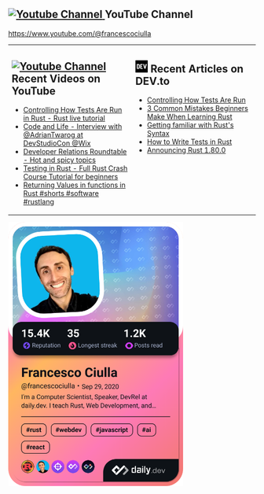 ## <a href="https://www.youtube.com/channel/UCBRxDSTfr2aJVODDh4WG_7g"><img src="https://www.svgrepo.com/show/13671/youtube.svg" title="YouTube ChannelDocker" alt="Youtube Channel" width="30"/> </a>   YouTube Channel

https://www.youtube.com/@francescociulla



<!-- 
<a href="https://app.daily.dev/francescociulla"><img src="https://api.daily.dev/devcards/v2/QgTYreBqt.png?type=default&r=wt4" width="356" alt="Francesco Ciulla's Dev Card"/></a>
<a href="https://app.daily.dev/francescociulla"><img src="./devcard.png" width="356" alt="Francesco's Dev Card"/></a>
<a href="https://app.daily.dev/francescociulla"><img src="https://api.daily.dev/devcards/v2/QgTYreBqt.png?type=default&r=u48" width="356" alt="Francesco Ciulla's Dev Card"/></a>
<a href="https://app.daily.dev/francescociulla"><img src="./devcard.png" width="356" alt="Francesco's Dev Card"/></a>
<a href="https://app.daily.dev/francescociulla"><img src="https://api.daily.dev/devcards/v2/QgTYreBqt.png?type=default&r=uzy" width="356" alt="Francesco Ciulla's Dev Card"/></a>

</td><td valign="top" width="50%">

<div align=center>
      <strong>Check YouTube -> </strong>
  <a href="https://www.youtube.com/c/FrancescoCiulla">
    <img src="https://cdn.worldvectorlogo.com/logos/youtube-icon.svg" title="YouTube" alt="YouTube Account" width="40"/><!-- Add the YouTube icon here 
  </a>
</div>


<div align=center>
  <a href="https://www.youtube.com/c/FrancescoCiulla">
    <strong style="font-size: 24px;">Check YouTube -> </strong>
    <img src="https://cdn.worldvectorlogo.com/logos/youtube-icon.svg" title="YouTube" alt="YouTube Account" width="40"/>
  </a>
</div>

<a href="https://www.youtube.com/channel/UCBRxDSTfr2aJVODDh4WG_7g"><img src="https://cdn.worldvectorlogo.com/logos/youtube-icon.svg" title="YouTube ChannelDocker" alt="Youtube Channel" width="30"/> </a>   Recent Videos on YouTube     



--> 

<!-- 
<div align=center>
<a href="https://www.tiktok.com/@francesco.ciulla"><img src="https://github.com/FrancescoXX/FrancescoXX/blob/main/tiktok-5962992_1280.webp" title="TikTok" alt="TikTok Account" width="38"/></a> 
<a href="https://twitter.com/FrancescoCiull4"><img src="https://cdn.worldvectorlogo.com/logos/twitter-6.svg" title="Twitter" alt="Twitter Account" width="40"/></a> 
&ensp;<a href="https://www.twitch.tv/francesco_ciulla"><img src="https://cdn.worldvectorlogo.com/logos/twitch-logo-2019.svg" title="Twitch" alt="Twitch Account" width="60"/></a> 
&ensp;<a href="https://www.youtube.com/c/FrancescoCiulla"><img src="https://cdn.worldvectorlogo.com/logos/youtube-icon.svg" title="YouTube" alt="YouTube Account" width="40"/></a>
&ensp;<a href="https://discord.com/invite/cRjhjFRRre"><img src="https://cdn.worldvectorlogo.com/logos/discord-6.svg" title="Discord" alt="Discord Community" width="40"/></a> 
&ensp;<a href="https://www.linkedin.com/in/francesco-ciulla-roma/"><img src="https://cdn.worldvectorlogo.com/logos/linkedin-icon-2.svg" title="Linkedin" alt="Linkedin Account" width="30"/></a> 
&ensp;<a href="https://www.instagram.com/francescociullaroma"><img src="https://cdn.worldvectorlogo.com/logos/instagram-5.svg" title="Instagram" alt="Instagram Account" width="30"/></a> 
&ensp;<a href="https://dev.to/francescoxx"><img src="https://github.com/FrancescoXX/FrancescoXX/blob/main/dev-black.png" title="DEV" alt="DEVto Blog" width="30"/></a>
<!-- &ensp;<a href="https://blog.francescociulla.com/"><img src="https://github.com/FrancescoXX/FrancescoXX/blob/main/CDyAuTy75.png" title="Hashnode" alt="Hashnode blog" width="30"/></a> 
&ensp;<a href="https://app.daily.dev/Francesco"><img src="https://github.com/FrancescoXX/FrancescoXX/blob/main/App%20Icon%20-%20Black.png" title="daily.dev" alt="daily.devGitHub" width="30"/></a>
</div>


<table><tr><td valign="top" width="75%">

## 👋 Hi, I Am Francesco

- I am a Computer Scientist interested in Web3 and DevRel.
- I have worked from 2017 to 2020 on the [Copernicus project](https://en.wikipedia.org/wiki/Copernicus_Programme) for the ESA, European Space Agency, as a Fullstack Developer.
- [Docker Captain](https://www.docker.com/captains/francesco-ciulla) since June 2021
- I have interviewed 185+ Developers on my [YouTube Channel](https://youtu.be/Wh6r6xHPEIg). 
- I am a Developer Advocate at [daily.dev](https://daily.dev) 
- I have founded [4C](https://discord.com/invite/cRjhjFRRre) a community focused on Content Creation.
 
</td><td valign="top" width="25%">

## 🖥️ Fav Tech Stack

- Docker
- Kubernetes
- Postgres 
- Node.js
- Grafana
- Next.js
- Rust (new)
 
</tr></tr></table> 
<!-- <img src="https://cdn.worldvectorlogo.com/logos/docker.svg" title="Docker" alt="Docker Logo" width="80"/>&emsp;
<img src="https://cdn.worldvectorlogo.com/logos/kubernets.svg" title="Kubernetes" alt="Kubernetes Logo" width="65"/>&emsp;
<img src="https://cdn.worldvectorlogo.com/logos/nodejs-1.svg" title="Node.js" alt="Node.js Logo" width="100"/>&emsp;
<img src="https://cdn.worldvectorlogo.com/logos/grafana.svg" title="Grafana Logo" alt="Grafana Logo" width="60"/>&emsp;
<img src="https://github.com/FrancescoXX/FrancescoXX/blob/main/lr4rm1p2pcezmxqs5dqk.png" title="Next.js Logo" alt="Next.js Grafana Logo" width="150"/>&emsp; -->



<!-- # Hi 👋, I Am Francesco

I am a Computer Scientist interested in **Web3.**

I have worked from 2017 to 2020 on the [Copernicus project](https://en.wikipedia.org/wiki/Copernicus_Programme) for the European Space Agency 🛰.

[Docker Captain](https://www.docker.com/captains/francesco-ciulla) since June 2021, I have been the host for the Official Docker All-Hands in September 2021, and guest on the official [Docker Youtube channel](https://youtu.be/QFl0EFGr5e4).

I have interviewed 180+ Developers in my [YouTube Channel](https://youtu.be/Wh6r6xHPEIg). 

Currently Developer Advocate at [daily.dev](https://daily.dev) 

I have created a [Cool Community of Content Creators](https://discord.com/invite/cRjhjFRRre) to help each other and stand out in the world of content creation.

Sign up to my [Newsletter](https://www.getrevue.co/profile/francescociull4) to stay up-to-date with important upcoming events



<a href="https://twitter.com/FrancescoCiull4"><img alt="Twitter Follow" src="https://img.shields.io/twitter/follow/FrancescoCiull4?label=Twitter&style=for-the-badge&logo=twitter&color=1DA1F2"> </a><a href="https://www.youtube.com/channel/UCBRxDSTfr2aJVODDh4WG_7g"><img alt="YouTube Channel Views" src="https://img.shields.io/youtube/channel/views/UCBRxDSTfr2aJVODDh4WG_7g?style=for-the-badge&logo=youtube&label=YOUTUBE VIEWS">&nbsp;<img alt="YouTube Channel Subscribers" src="https://img.shields.io/youtube/channel/subscribers/UCBRxDSTfr2aJVODDh4WG_7g?style=for-the-badge&logo=youtube&label=YOUTUBE"></a>
<a href="https://www.twitch.tv/francesco_ciulla"><img alt="Twitch Status" src="https://img.shields.io/twitch/status/francesco_ciulla?style=for-the-badge&logo=twitch&color=8a43f2">&nbsp;


<!-- ## 🥞 Tech Stack
 
I work with many different technologies and languages. 
My favorite ones are Docker, Kubernetes, Node.js, Grafana, Next.js and Vercel.
 
<img src="https://cdn.worldvectorlogo.com/logos/docker.svg" title="Docker" alt="Docker Logo" width="80"/>&emsp;
<img src="https://cdn.worldvectorlogo.com/logos/kubernets.svg" title="Kubernetes" alt="Kubernetes Logo" width="65"/>&emsp;
<img src="https://cdn.worldvectorlogo.com/logos/nodejs-1.svg" title="Node.js" alt="Node.js Logo" width="100"/>&emsp;
<img src="https://cdn.worldvectorlogo.com/logos/grafana.svg" title="Grafana Logo" alt="Grafana Logo" width="60"/>&emsp;
<img src="https://github.com/FrancescoXX/FrancescoXX/blob/main/lr4rm1p2pcezmxqs5dqk.png" title="Next.js Logo" alt="Next.js Grafana Logo" width="150"/>&emsp;

 <br> -->
 
 <table><tr><td valign="top" width="50%">

## <a href="https://www.youtube.com/channel/UCBRxDSTfr2aJVODDh4WG_7g"><img src="https://www.svgrepo.com/show/13671/youtube.svg" title="YouTube ChannelDocker" alt="Youtube Channel" width="30"/> </a>   Recent Videos on YouTube      
 
<!-- YOUTUBE-VIDEOS-LIST:START -->
- [Controlling How Tests Are Run in Rust - Rust live tutorial](https://www.youtube.com/watch?v=LhzkG0COLr0)
- [Code and Life - Interview with @AdrianTwarog at DevStudioCon @Wix](https://www.youtube.com/watch?v=UWZy2rQkrzY)
- [Developer Relations Roundtable - Hot and spicy topics](https://www.youtube.com/watch?v=hLLmnarKopU)
- [Testing in Rust - Full Rust Crash Course Tutorial for beginners](https://www.youtube.com/watch?v=UyJ1mEqKMvE)
- [Returning Values in functions in Rust #shorts #software #rustlang](https://www.youtube.com/watch?v=nP-TmcWdij4)
<!-- YOUTUBE-VIDEOS-LIST:END --> 
 
</td><td valign="top" width="50%">

## <a href="https://dev.to/francescoxx"><img src="https://github.com/FrancescoXX/FrancescoXX/blob/main/dev-black.png" title="DEV" alt="DEV" width="25"/></a>   Recent Articles on DEV.to     
 <!-- DEVTO-BLOG-LIST:START -->
- [Controlling How Tests Are Run](https://dev.to/francescoxx/how-to-control-test-runs-in-rust-4c3)
- [3 Common Mistakes Beginners Make When Learning Rust](https://dev.to/francescoxx/3-common-mistakes-beginners-make-when-learning-rust-4kic)
- [Getting familiar with Rust&#39;s Syntax](https://dev.to/francescoxx/getting-familiar-with-rusts-syntax-35cd)
- [How to Write Tests in Rust](https://dev.to/francescoxx/how-to-write-tests-in-rust-2pde)
- [Announcing Rust 1.80.0](https://dev.to/francescoxx/announcing-rust-1800-2njd)
<!-- DEVTO-BLOG-LIST:END -->

</td></tr></table>

<!-- <a href="https://app.daily.dev/francescociulla"><img src="./devcard.png" width="356" alt="Francesco's Dev Card"/></a> -->


<a href="https://app.daily.dev/francescociulla"><img src="./devcard.png" width="356" alt="Francesco's Dev Card"/></a>
